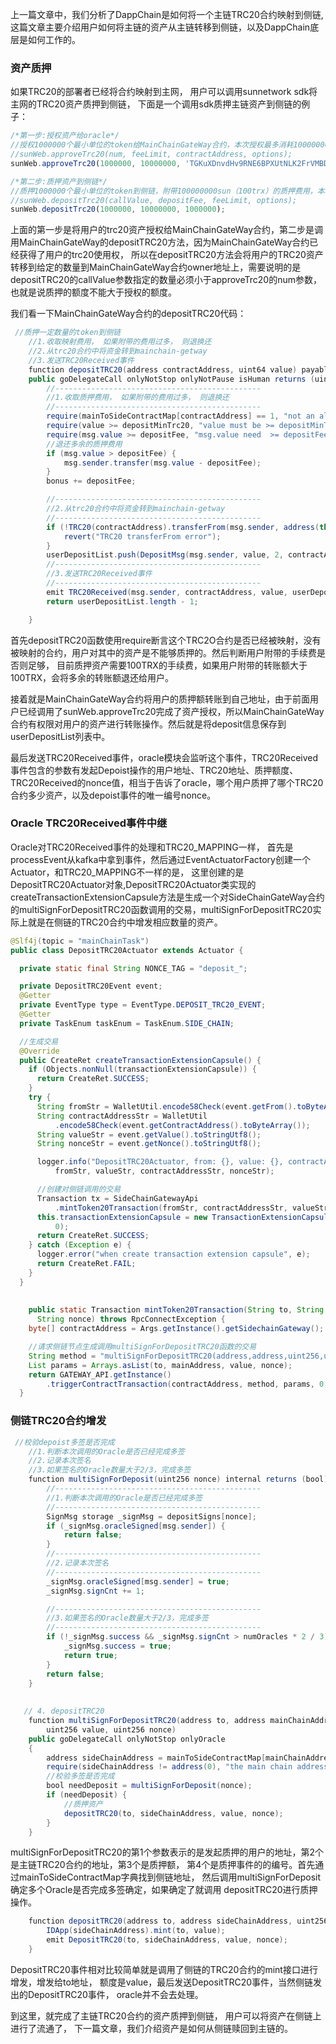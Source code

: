
上一篇文章中，我们分析了DappChain是如何将一个主链TRC20合约映射到侧链,这篇文章主要介绍用户如何将主链的资产从主链转移到侧链，以及DappChain底层是如何工作的。

### 资产质押
如果TRC20的部署者已经将合约映射到主网， 用户可以调用sunnetwork sdk将主网的TRC20资产质押到侧链， 下面是一个调用sdk质押主链资产到侧链的例子：
```javascript
/*第一步:授权资产给oracle*/
//授权1000000个最小单位的token给MainChainGateWay合约，本次授权最多消耗10000000sun用于资源消耗，contractAddress是trc20合约地址
//sunWeb.approveTrc20(num, feeLimit, contractAddress, options);
sunWeb.approveTrc20(1000000, 10000000, 'TGKuXDnvdHv9RNE6BPXUtNLK2FrVMBDAuA');  

/*第二步:质押资产到侧链*/
//质押1000000个最小单位的token到侧链，附带100000000sun（100trx）的质押费用，本次质押最多消耗1000000用于资源消耗
//sunWeb.depositTrc20(callValue, depositFee, feeLimit, options);
sunWeb.depositTrc20(1000000, 10000000, 1000000);
```
上面的第一步是将用户的trc20资产授权给MainChainGateWay合约，第二步是调用MainChainGateWay的depositTRC20方法，因为MainChainGateWay合约已经获得了用户的trc20使用权， 所以在depositTRC20方法会将用户的TRC20资产转移到给定的数量到MainChainGateWay合约owner地址上，需要说明的是depositTRC20的callValue参数指定的数量必须小于approveTrc20的num参数，也就是说质押的额度不能大于授权的额度。

我们看一下MainChainGateWay合约的depositTRC20代码：
```java
 //质押一定数量的token到侧链
    //1.收取映射费用， 如果附带的费用过多， 则退换还
    //2.从trc20合约中将资金转到mainchain-getway
    //3.发送TRC20Received事件
    function depositTRC20(address contractAddress, uint64 value) payable
    public goDelegateCall onlyNotStop onlyNotPause isHuman returns (uint256) {
        //----------------------------------------------
        //1.收取质押费用， 如果附带的费用过多， 则退换还
        //----------------------------------------------
        require(mainToSideContractMap[contractAddress] == 1, "not an allowed token");
        require(value >= depositMinTrc20, "value must be >= depositMinTrc20");
        require(msg.value >= depositFee, "msg.value need  >= depositFee");
        //退还多余的质押费用
        if (msg.value > depositFee) {
            msg.sender.transfer(msg.value - depositFee);
        }
        bonus += depositFee;

        //----------------------------------------------
        //2.从trc20合约中将资金转到mainchain-getway
        //----------------------------------------------
        if (!TRC20(contractAddress).transferFrom(msg.sender, address(this), value)) {
            revert("TRC20 transferFrom error");
        }
        userDepositList.push(DepositMsg(msg.sender, value, 2, contractAddress, 0, 0, 0));
        //----------------------------------------------
        //3.发送TRC20Received事件
        //----------------------------------------------
        emit TRC20Received(msg.sender, contractAddress, value, userDepositList.length - 1);
        return userDepositList.length - 1;

    }
```
首先depositTRC20函数使用require断言这个TRC2O合约是否已经被映射，没有被映射的合约，用户对其中的资产是不能够质押的。然后判断用户附带的手续费是否则足够， 目前质押资产需要100TRX的手续费，如果用户附带的转账额大于100TRX，会将多余的转账额退还给用户。

接着就是MainChainGateWay合约将用户的质押额转账到自己地址，由于前面用户已经调用了sunWeb.approveTrc20完成了资产授权，所以MainChainGateWay合约有权限对用户的资产进行转账操作。然后就是将deposit信息保存到userDepositList列表中。

最后发送TRC20Received事件，oracle模块会监听这个事件，TRC20Received事件包含的参数有发起Depoist操作的用户地址、TRC20地址、质押额度、TRC20Received的nonce值，相当于告诉了oracle，哪个用户质押了哪个TRC20合约多少资产，以及depoist事件的唯一编号nonce。

### Oracle TRC20Received事件中继
Oracle对TRC20Received事件的处理和TRC20_MAPPING一样， 首先是processEvent从kafka中拿到事件，然后通过EventActuatorFactory创建一个Actuator，和TRC20_MAPPING不一样的是， 这里创建的是DepositTRC20Actuator对象,DepositTRC20Actuator类实现的 createTransactionExtensionCapsule方法是生成一个对SideChainGateWay合约的multiSignForDepositTRC20函数调用的交易，multiSignForDepositTRC20实际上就是在侧链的TRC20合约中增发相应数量的资产。
```java
@Slf4j(topic = "mainChainTask")
public class DepositTRC20Actuator extends Actuator {

  private static final String NONCE_TAG = "deposit_";

  private DepositTRC20Event event;
  @Getter
  private EventType type = EventType.DEPOSIT_TRC20_EVENT;
  @Getter
  private TaskEnum taskEnum = TaskEnum.SIDE_CHAIN;

  //生成交易
  @Override
  public CreateRet createTransactionExtensionCapsule() {
    if (Objects.nonNull(transactionExtensionCapsule)) {
      return CreateRet.SUCCESS;
    }
    try {
      String fromStr = WalletUtil.encode58Check(event.getFrom().toByteArray());
      String contractAddressStr = WalletUtil
          .encode58Check(event.getContractAddress().toByteArray());
      String valueStr = event.getValue().toStringUtf8();
      String nonceStr = event.getNonce().toStringUtf8();

      logger.info("DepositTRC20Actuator, from: {}, value: {}, contractAddress: {}, nonce: {}",
          fromStr, valueStr, contractAddressStr, nonceStr);

      //创建对侧链调用的交易
      Transaction tx = SideChainGatewayApi
          .mintToken20Transaction(fromStr, contractAddressStr, valueStr, nonceStr);
      this.transactionExtensionCapsule = new TransactionExtensionCapsule(NONCE_TAG + nonceStr, tx,
          0);
      return CreateRet.SUCCESS;
    } catch (Exception e) {
      logger.error("when create transaction extension capsule", e);
      return CreateRet.FAIL;
    }
  }
  
  
    public static Transaction mintToken20Transaction(String to, String mainAddress, String value,
      String nonce) throws RpcConnectException {
    byte[] contractAddress = Args.getInstance().getSidechainGateway();

    //请求侧链节点生成调用multiSignForDepositTRC20函数的交易
    String method = "multiSignForDepositTRC20(address,address,uint256,uint256)";
    List params = Arrays.asList(to, mainAddress, value, nonce);
    return GATEWAY_API.getInstance()
        .triggerContractTransaction(contractAddress, method, params, 0, 0, 0);
  }
```


### 侧链TRC20合约增发
```java
 //校验depoist多签是否完成
    //1.判断本次调用的Oracle是否已经完成多签
    //2.记录本次签名
    //3.如果签名的Oracle数量大于2/3，完成多签
    function multiSignForDeposit(uint256 nonce) internal returns (bool) {
        //----------------------------------------------
        //1.判断本次调用的Oracle是否已经完成多签
        //----------------------------------------------
        SignMsg storage _signMsg = depositSigns[nonce];
        if (_signMsg.oracleSigned[msg.sender]) {
            return false;
        }
        //----------------------------------------------
        //2.记录本次签名
        //----------------------------------------------
        _signMsg.oracleSigned[msg.sender] = true;
        _signMsg.signCnt += 1;

        //----------------------------------------------
        //3.如果签名的Oracle数量大于2/3，完成多签
        //----------------------------------------------
        if (!_signMsg.success && _signMsg.signCnt > numOracles * 2 / 3) {
            _signMsg.success = true;
            return true;
        }
        return false;
    }
    
    
   // 4. depositTRC20
    function multiSignForDepositTRC20(address to, address mainChainAddress,
        uint256 value, uint256 nonce)
    public goDelegateCall onlyNotStop onlyOracle
    {
        address sideChainAddress = mainToSideContractMap[mainChainAddress];
        require(sideChainAddress != address(0), "the main chain address hasn't mapped");
        //校验多签是否完成
        bool needDeposit = multiSignForDeposit(nonce);
        if (needDeposit) {
            //质押资产
            depositTRC20(to, sideChainAddress, value, nonce);
        }
    }
```
multiSignForDepositTRC20的第1个参数表示的是发起质押的用户的地址，第2个是主链TRC20合约的地址，第3个是质押额， 第4个是质押事件的的编号。首先通过mainToSideContractMap字典找到侧链地址， 然后调用multiSignForDeposit确定多个Oracle是否完成多签确定，如果确定了就调用 depositTRC20进行质押操作。

```java
    function depositTRC20(address to, address sideChainAddress, uint256 value, uint256 nonce) internal {
        IDApp(sideChainAddress).mint(to, value);
        emit DepositTRC20(to, sideChainAddress, value, nonce);
    }
```
DepositTRC20事件相对比较简单就是调用了侧链的TRC20合约的mint接口进行增发，增发给to地址， 额度是value，最后发送DepositTRC20事件，当然侧链发出的DepositTRC20事件， oracle并不会去处理。

到这里，就完成了主链TRC20合约的资产质押到侧链， 用户可以将资产在侧链上进行了流通了， 下一篇文章，我们介绍资产是如何从侧链赎回到主链的。

